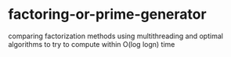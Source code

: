 # factoring-or-prime-generator
comparing factorization methods using multithreading and optimal algorithms to try to compute within O(log logn) time
